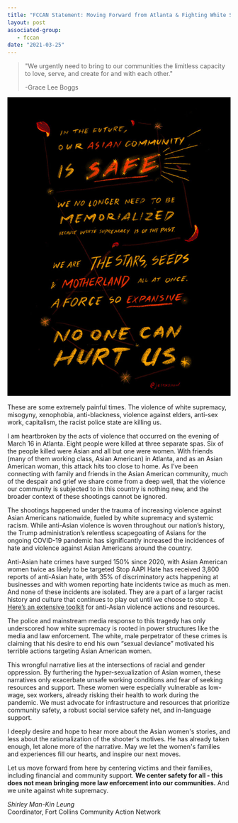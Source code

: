 ```yaml
---
title: "FCCAN Statement: Moving Forward from Atlanta & Fighting White Supremacist Violence"
layout: post
associated-group:
   - fccan
date: "2021-03-25"
---
```


> "We urgently need to bring to our communities the limitless capacity to love, serve, and create for and with each other."
> 
> \-Grace Lee Boggs

[![](media/b5e31863-5cd9-437c-8bc7-c17b8802be72.jpg)](http://fccan.org/wp-content/uploads/2021/03/b5e31863-5cd9-437c-8bc7-c17b8802be72.jpg)

  

These are some extremely painful times. The violence of white supremacy, misogyny, xenophobia, anti-blackness, violence against elders, anti-sex work, capitalism, the racist police state are killing us.

  
I am heartbroken by the acts of violence that occurred on the evening of March 16 in Atlanta. Eight people were killed at three separate spas. Six of the people killed were Asian and all but one were women. With friends (many of them working class, Asian American) in Atlanta, and as an Asian American woman, this attack hits too close to home. As I’ve been connecting with family and friends in the Asian American community, much of the despair and grief we share come from a deep well, that the violence our community is subjected to in this country is nothing new, and the broader context of these shootings cannot be ignored.

  
The shootings happened under the trauma of increasing violence against Asian Americans nationwide, fueled by white supremacy and systemic racism. While anti-Asian violence is woven throughout our nation’s history, the Trump administration’s relentless scapegoating of Asians for the ongoing COVID-19 pandemic has significantly increased the incidences of hate and violence against Asian Americans around the country.

  
Anti-Asian hate crimes have surged 150% since 2020, with Asian American women twice as likely to be targeted Stop AAPI Hate has received 3,800 reports of anti-Asian hate, with 35% of discriminatory acts happening at businesses and with women reporting hate incidents twice as much as men. And none of these incidents are isolated. They are a part of a larger racist history and culture that continues to play out until we choose to stop it. [Here’s an extensive toolkit](https://anti-asianviolenceresources.carrd.co/?fbclid=IwAR1B5O7mMH7N6PJSz6QdGzwAbBe2U9P87FcOxrAavQqrJlG3gCSLVEKZIis&mc_cid=336854de80&mc_eid=e8b580388a) for anti-Asian violence actions and resources.

  
The police and mainstream media response to this tragedy has only underscored how white supremacy is rooted in power structures like the media and law enforcement. The white, male perpetrator of these crimes is claiming that his desire to end his own “sexual deviance” motivated his terrible actions targeting Asian American women.

  
This wrongful narrative lies at the intersections of racial and gender oppression. By furthering the hyper-sexualization of Asian women, these narratives only exacerbate unsafe working conditions and fear of seeking resources and support. These women were especially vulnerable as low-wage, sex workers, already risking their health to work during the pandemic. We must advocate for infrastructure and resources that prioritize community safety, a robust social service safety net, and in-language support.

  
I deeply desire and hope to hear more about the Asian women's stories, and less about the rationalization of the shooter's motives. He has already taken enough, let alone more of the narrative. May we let the women's families and experiences fill our hearts, and inspire our next moves.

Let us move forward from here by centering victims and their families, including financial and community support. **We center safety for all - this does not mean bringing more law enforcement into our communities.** And we unite against white supremacy.

_Shirley Man-Kin Leung_  
Coordinator, Fort Collins Community Action Network
